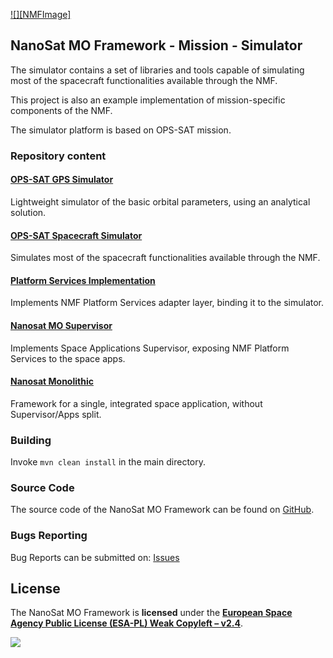[![][NMFImage]][NanoSat MO Framework]

## NanoSat MO Framework - Mission - Simulator

The simulator contains a set of libraries and tools capable of simulating
most of the spacecraft functionalities available through the NMF.

This project is also an example implementation of mission-specific components of the NMF.

The simulator platform is based on OPS-SAT mission.

### Repository content

#### [OPS-SAT GPS Simulator](opssat-gps-simulator)

Lightweight simulator of the basic orbital parameters, using an analytical solution.

#### [OPS-SAT Spacecraft Simulator](opssat-spacecraft-simulator)

Simulates most of the spacecraft functionalities available through the NMF.

#### [Platform Services Implementation](platform-services-impl)

Implements NMF Platform Services adapter layer, binding it to the simulator.

#### [Nanosat MO Supervisor](nanosat-mo-supervisor)
Implements Space Applications Supervisor, exposing NMF Platform Services to the space apps.

#### [Nanosat Monolithic](nanosat-monolithic)

Framework for a single, integrated space application, without Supervisor/Apps split.

### Building

Invoke `mvn clean install` in the main directory.

### Source Code

The source code of the NanoSat MO Framework can be found on [GitHub].

### Bugs Reporting

Bug Reports can be submitted on: [Issues]


## License

The NanoSat MO Framework is **licensed** under the **[European Space Agency Public License (ESA-PL) Weak Copyleft – v2.4]**.

[![][ESAImage]][website]

[ESAImage]: http://www.esa.int/esalogo/images/logotype/img_colorlogo_darkblue.gif
[European Space Agency Public License (ESA-PL) Weak Copyleft – v2.4]: https://github.com/esa/nanosat-mo-framework/blob/master/LICENCE.md
[GitHub]: https://github.com/esa
[Issues]: https://gitlab.com/esa/NMF/nmf-issues/-/issues
[website]: http://www.esa.int/
[NanoSat MO Framework]: https://nanosat-mo-framework.github.io/
